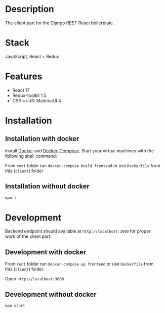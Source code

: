 # Description

The client part for the Django REST React boilerplate.

# Stack

JavaScript, React + Redux

# Features

- React 17
- Redux-toolkit 1.5
- CSS-in-JS: MaterialUI 4

# Installation

## Installation with docker

Install [Docker](https://docs.docker.com/install/) and [Docker-Compose](https://docs.docker.com/compose/). Start your virtual machines with the following shell command:

From `root` folder run `docker-compose build frontend` or use `Dockerfile` from this (`client`) folder

## Installation without docker

```sh
npm i
```

# Development

Backend endpoint should available at `http://localhost:3000` for proper work of the client part.

## Development with docker

From `root` folder run `docker-compose up frontend` or use `Dockerfile` from this (`client`) folder.

Open `http://localhost:3000`

## Development without docker

```bash
npm start
```
